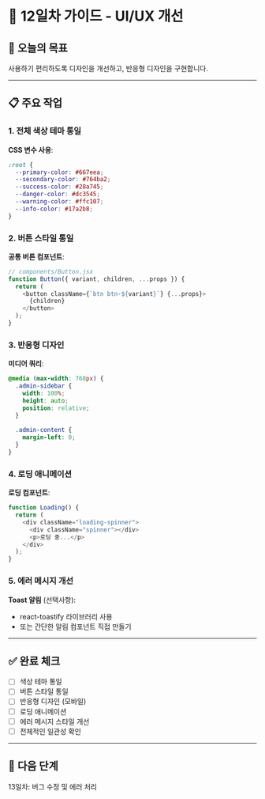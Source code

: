 # 📅 12일차 가이드 - UI/UX 개선

## 🎯 오늘의 목표
사용하기 편리하도록 디자인을 개선하고, 반응형 디자인을 구현합니다.

---

## 📋 주요 작업

### 1. 전체 색상 테마 통일

**CSS 변수 사용**:
```css
:root {
  --primary-color: #667eea;
  --secondary-color: #764ba2;
  --success-color: #28a745;
  --danger-color: #dc3545;
  --warning-color: #ffc107;
  --info-color: #17a2b8;
}
```

### 2. 버튼 스타일 통일

**공통 버튼 컴포넌트**:
```javascript
// components/Button.jsx
function Button({ variant, children, ...props }) {
  return (
    <button className={`btn btn-${variant}`} {...props}>
      {children}
    </button>
  );
}
```

### 3. 반응형 디자인

**미디어 쿼리**:
```css
@media (max-width: 768px) {
  .admin-sidebar {
    width: 100%;
    height: auto;
    position: relative;
  }
  
  .admin-content {
    margin-left: 0;
  }
}
```

### 4. 로딩 애니메이션

**로딩 컴포넌트**:
```javascript
function Loading() {
  return (
    <div className="loading-spinner">
      <div className="spinner"></div>
      <p>로딩 중...</p>
    </div>
  );
}
```

### 5. 에러 메시지 개선

**Toast 알림** (선택사항):
- react-toastify 라이브러리 사용
- 또는 간단한 알림 컴포넌트 직접 만들기

---

## ✅ 완료 체크

- [ ] 색상 테마 통일
- [ ] 버튼 스타일 통일
- [ ] 반응형 디자인 (모바일)
- [ ] 로딩 애니메이션
- [ ] 에러 메시지 스타일 개선
- [ ] 전체적인 일관성 확인

---

## 🌟 다음 단계

13일차: 버그 수정 및 에러 처리

